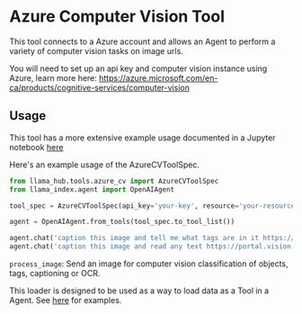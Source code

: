# Azure Computer Vision Tool

This tool connects to a Azure account and allows an Agent to perform a variety of computer vision tasks on image urls.

You will need to set up an api key and computer vision instance using Azure, learn more here: https://azure.microsoft.com/en-ca/products/cognitive-services/computer-vision

## Usage

This tool has a more extensive example usage documented in a Jupyter notebook [here](https://github.com/emptycrown/llama-hub/tree/main/llama_hub/tools/notebooks/azure_vision.ipynb)

Here's an example usage of the AzureCVToolSpec.

```python
from llama_hub.tools.azure_cv import AzureCVToolSpec
from llama_index.agent import OpenAIAgent

tool_spec = AzureCVToolSpec(api_key='your-key', resource='your-resource')

agent = OpenAIAgent.from_tools(tool_spec.to_tool_list())

agent.chat('caption this image and tell me what tags are in it https://portal.vision.cognitive.azure.com/dist/assets/ImageCaptioningSample1-bbe41ac5.png')
agent.chat('caption this image and read any text https://portal.vision.cognitive.azure.com/dist/assets/OCR3-4782f088.jpg')
```

`process_image`: Send an image for computer vision classification of objects, tags, captioning or OCR.

This loader is designed to be used as a way to load data as a Tool in a Agent. See [here](https://github.com/emptycrown/llama-hub/tree/main) for examples.

